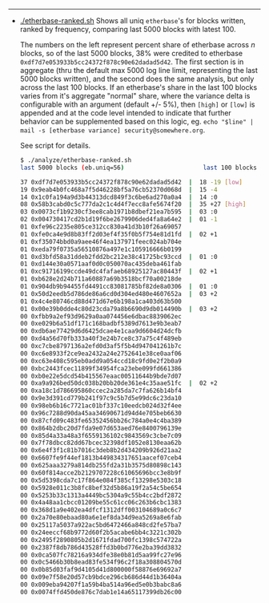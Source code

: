 ---

- [./etherbase-ranked.sh](./etherbase-ranked.sh) Shows all uniq `etherbase`'s for blocks written, ranked by frequency, comparing last 5000 blocks with latest 100.

  The numbers on the left represent percent share of etherbase across _n_ blocks, so of the last 5000 blocks, 38% were credited to etherbase `0xdf7d7e053933b5cc24372f878c90e62dadad5d42`. The first section is in aggregate (thru the default max 5000 log line limit, representing the last 5000 blocks written), and the second does the same analysis, but only across the last 100 blocks. If an etherbase's share in the last 100 blocks varies from it's aggregate "normal" share, where the variance delta is configurable with an argument (default +/- 5%), then `[high]` or `[low]` is appended and at the code level intended to indicate that further behavior can be supplemented based on this logic, eg. `echo "$line" | mail -s [etherbase variance] security@somewhere.org`.
  
  See script for details.
  
  ```sh
  $ ./analyze/etherbase-ranked.sh
  last 5000 blocks (eb.uniq=56)                      last 100 blocks (eb.uniq=13)
  
  37 0xdf7d7e053933b5cc24372f878c90e62dadad5d42  |  18 -19 [low]
  19 0x9eab4b0fc468a7f5d46228bf5a76cb52370d068d  |  15 -4
  14 0x1c0fa194a9d3b44313dcd849f3c6be6ad270a0a4  |  14 :0
  08 0x58b3cabd0c5c777da2c1c4d4f7ecc8afe5674f20  |  35 +27 [high]
  03 0x0073cf1b9230cf3ee8cab1971b8dbef21ea7b595  |  03 :0
  02 0x004730417cd2b1d19f6be2679906ded4fa8a64e2  |  01 -1
  01 0xfe96c2235e805ce312cc830a41d3b10f26a69057
  01 0xfe0ca4e9d8b83ff2d03ef4f35f0b5f754e81d1fd  |  02 +1
  01 0xf35074bbd0a9aee46f4ea137971feec024ab704e
  01 0xeda79f0735a56510876a497e1c105916666b0199
  01 0xd3bfd58a31ddeb2fdd2bc212e38c41725bc93ccd  |  01 :0
  01 0xd144e30a0571aaf0d0c050070ac435deba461fab
  01 0xc91716199ccde49dc4fafaeb68925127ac80443f  |  02 +1
  01 0xb628e2d24b711a60887a69b3518bcf70a00218de
  01 0x904db9b94455fd4491cc83081785bf82de8a0306  |  01 :0
  01 0x50d2eedb5d786de86a6cd0d304ed480e4607652a  |  03 +2
  01 0x4c4e80746cd88d471d67e6b198a1ca403d63b500
  01 0x00e39b0dde4c80d23cda79a8b6690d9db014490b  |  03 +2
  00 0xfbb9a2ef93d9629a0aa074456e6dbac8839062ec
  00 0xe029b6a51df171c168badbf5389d7613e9b3eab7
  00 0xdb6ae77429d6d6425dcae4e1caa9d6604d24dcfb
  00 0xd4a56d70fb333a40f3e24b7ce8c37a75c4f489eb
  00 0xc7cbe8797136a2efd0d3af5f5b4d947041261b7c
  00 0xc6e8933f2ce9ea2432a24e2752641e38ce0aaf06
  00 0xc63e408c595eb0add9a054ccd18c9fd0e2f2b0a9
  00 0xbc2443fcec11899f34954fca23ebe099fd661386
  00 0xb0e22e5dcd54b415567eaac00511644b9bde7d07
  00 0xa9a926bed50dc038b20bb20de361e4c35aae51fc  |  02 +2
  00 0xa18c1d786695860ccec2a285da7c7fa626b14bf4
  00 0x9e3d391cd779b241f97c9c5b7d5e99dc6c23da10
  00 0x98eb6b16c7721ac01bf337c10eedcb024d32f4ee
  00 0x96c7288d90da45aa34690671d94d4e705beb6630
  00 0x87cfd09c483fe65352456bb26c784a0e4c4ba389
  00 0x864b2dbc20d7fda9e07d653aed76e8400796139e
  00 0x85d4a33a48a3f6559136102c9843569c3cbe7c09
  00 0x7f78dbcc82dd67bcec32398df1052e8130eaa62b
  00 0x6e4f3f1c81b7016c3deb8b2d434209b926d21aa2
  00 0x6607fe9f44ef1813b449834317651aacef07ceb4
  00 0x625aaa3279a814db255fd2a31b3575d80898c143
  00 0x60f814acce2b2129707228c61065696bcc3e8b9f
  00 0x5d5398cda7c17f864e084f385cf13298e5303c18
  00 0x5928e011c3b8fc8bef32d5b86a19f2a54c5be654
  00 0x5253b33c1313a4449bc5304a9c55b4cc2bdf2872
  00 0x4a48aa1cbcc01209be55c61cc06c263b6cbc1383
  00 0x368d1a9e402ea4dfcf1312dff003104689a0c6c7
  00 0x2a70e80ebaad80a6e1ef8da34d9ea5269a8e6fab
  00 0x25117a5037a922ac5bd6472466a848cd2fe57ba7
  00 0x24eeccf68b9772d60f2b5acabe6bb4c3221c302b
  00 0x2495f2890805b2d1671fdad700fc1398c574722a
  00 0x2387f8db786d43528ffd3b0bd776e2ba39dd3832
  00 0x0ca507fc78216a934dfe38e0b81d5aa99fc27e96
  00 0x0c5466b30b8ead83fe534f96c2f18a308804570d
  00 0x0b85d03faf9d4105d41d800000f58876e69692a7
  00 0x09e7f58e20d57cb9bdce296cb686d44d1b36404a
  00 0x009eba94207f1a59b4ba514a96ed5e0b3babc8a6
  00 0x0074ffd450de876c7dab1e14a65117399db26c00
  ```
